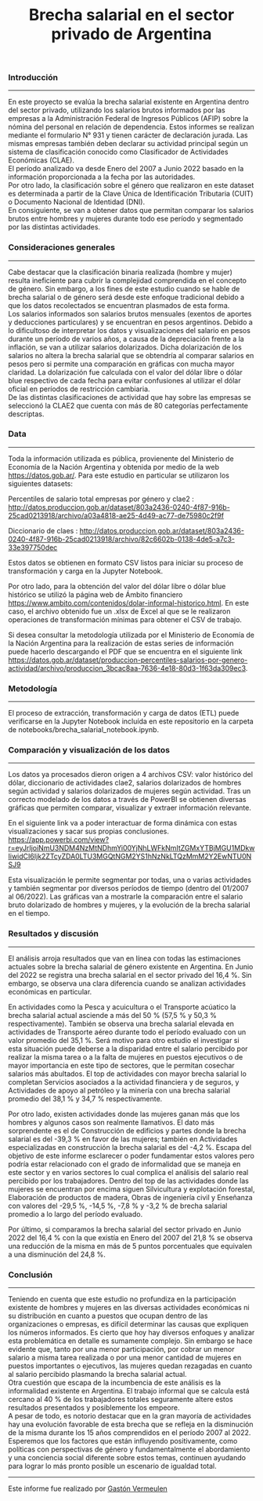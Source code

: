 <h1 align=center><font size = 6>Brecha salarial en el sector privado de Argentina</font></h1>
<br>

###  **Introducción**
***
En este proyecto se evalúa la brecha salarial existente en Argentina dentro del sector privado, utilizando los salarios brutos informados por las empresas a la Administración Federal de Ingresos Públicos (AFIP) sobre la nómina del personal en relación de dependencia. Estos informes se realizan mediante el formulario N° 931 y tienen carácter de declaración jurada. Las mismas empresas también deben declarar su actividad principal según un sistema de clasificación conocido como Clasificador de Actividades Económicas (CLAE).  
El período analizado va desde Enero del 2007 a Junio 2022 basado en la información proporcionada a la fecha por las autoridades.  
Por otro lado, la clasificación sobre el género que realizaron en este dataset es determinada a partir de la Clave Única de Identificación Tributaria (CUIT) o Documento Nacional de Identidad (DNI).  
En consiguiente, se van a obtener datos que permitan comparar los salarios brutos entre hombres y mujeres durante todo ese período y segmentado por las distintas actividades.


### **Consideraciones generales**
***
Cabe destacar que la clasificación binaria realizada (hombre y mujer) resulta ineficiente para cubrir la complejidad comprendida en el concepto de género. Sin embargo, a los fines de este estudio cuando se hable de brecha salarial o de género será desde este enfoque tradicional debido a que los datos recolectados se encuentran plasmados de esta forma.  
Los salarios informados son salarios brutos mensuales (exentos de aportes y deducciones  particulares) y se encuentran en pesos argentinos. Debido a lo dificultoso de interpretar los datos y visualizaciones del salario en pesos durante un período de varios años, a causa de la depreciación frente a la inflación, se van a utilizar salarios dolarizados. Dicha dolarización de los salarios no altera la brecha salarial que se obtendría al comparar salarios en pesos pero si permite una comparación en gráficas con mucha mayor claridad. La dolarización fue calculada con el valor del dólar libre o dólar blue respectivo de cada fecha para evitar confusiones al utilizar el dólar oficial en períodos de restricción cambiaria.  
De las distintas clasificaciones de actividad que hay sobre las empresas se seleccionó la CLAE2 que cuenta con más de 80 categorías perfectamente descriptas.

### **Data**
***
Toda la información utilizada es pública, provienente del Ministerio de Economía de la Nación Argentina y obtenida por medio de la web https://datos.gob.ar/. Para este estudio en particular se utilizaron los siguientes datasets:

Percentiles de salario total empresas por género y clae2 : http://datos.produccion.gob.ar/dataset/803a2436-0240-4f87-916b-25cad0213918/archivo/a03a4818-ae25-4d49-ac77-de75980c2f9f

Diccionario de claes : http://datos.produccion.gob.ar/dataset/803a2436-0240-4f87-916b-25cad0213918/archivo/82c6602b-0138-4de5-a7c3-33e397750dec

Estos datos se obtienen en formato CSV listos para iniciar su proceso de transformación y carga en la Jupyter Notebook.

Por otro lado, para la obtención del valor del dólar libre o dólar blue histórico se utilizó la página web de Ámbito financiero https://www.ambito.com/contenidos/dolar-informal-historico.html. En este caso, el archivo obtenido fue un .xlsx de Excel al que se le realizaron operaciones de transformación mínimas para obtener el CSV de trabajo.

Si desea consultar la metodología utilizada por el Ministerio de Economía de la Nación Argentina para la realización de estas series de información puede hacerlo descargando el PDF que se encuentra en el siguiente link https://datos.gob.ar/dataset/produccion-percentiles-salarios-por-genero-actividad/archivo/produccion_3bcac8aa-7636-4e18-80d3-1f63da309ec3.

### **Metodología**
***
El proceso de extracción, transformación y carga de datos (ETL) puede verificarse en la Jupyter Notebook incluída en este repositorio en la carpeta de notebooks/brecha_salarial_notebook.ipynb.

### **Comparación y visualización de los datos**
***
Los datos ya procesados dieron origen a 4 archivos CSV: valor histórico del dólar, diccionario de actividades clae2, salarios dolarizados de hombres según actividad y salarios dolarizados de mujeres según actividad. Tras un correcto modelado de los datos a través de PowerBI se obtienen diversas gráficas que permiten comparar, visualizar y extraer información relevante.

En el siguiente link va a poder interactuar de forma dinámica con estas visualizaciones y sacar sus propias conclusiones.
https://app.powerbi.com/view?r=eyJrIjoiNmU3NDM4NzMtNDhmYi00YjNhLWFkNmItZGMxYTBjMGU1MDkwIiwidCI6Ijk2ZTcyZDA0LTU3MGQtNGM2YS1hNzNkLTQzMmM2Y2EwNTU0NSJ9

Esta visualización le permite segmentar por todas, una o varias actividades y también segmentar por diversos períodos de tiempo (dentro del 01/2007 al 06/2022). Las gráficas van a mostrarle la comparación entre el salario bruto dolarizado de hombres y mujeres, y la evolución de la brecha salarial en el tiempo.

### **Resultados y discusión**
***
El análisis arroja resultados que van en línea con todas las estimaciones actuales sobre la brecha salarial de género existente en Argentina. En Junio del 2022 se registra una brecha salarial en el sector privado del 16,4 %. Sin embargo, se observa una clara diferencia cuando se analizan actividades económicas en particular. 

En actividades como la Pesca y acuicultura o el Transporte acúatico la brecha salarial actual asciende a más del 50 % (57,5 % y 50,3 % respectivamente). También se observa una brecha salarial elevada en actividades de Transporte aéreo durante todo el período evaluado con un valor promedio del 35,1 %. Será motivo para otro estudio el investigar si esta situación puede deberse a la disparidad entre el salario percibido por realizar la misma tarea o a la falta de mujeres en puestos ejecutivos o de mayor importancia en este tipo de sectores, que le permitan cosechar salarios más abultados. El top de actividades con mayor brecha salarial lo completan Servicios asociados a la actividad financiera y de seguros, y Actividades de apoyo al petróleo y la minería con una brecha salarial promedio del 38,1 % y 34,7 % respectivamente.

Por otro lado, existen actividades donde las mujeres ganan más que los hombres y algunos casos son realmente llamativos. El dato más sorprendente es el de Construcción de edificios y partes donde la brecha salarial es del -39,3 % en favor de las mujeres; también en Actividades especializadas en construcción la brecha salarial es del -4,2 %. Escapa del objetivo de este informe esclarecer o poder fundamentar estos valores pero podría estar relacionado con el grado de informalidad que se maneja en este sector y en varios sectores lo cual complica el análisis del salario real percibido por los trabajadores. Dentro del top de las actividades donde las mujeres se encuentran por encima siguen Silvicultura y explotación forestal, Elaboración de productos de madera, Obras de ingeniería civil y Enseñanza con valores del -29,5 %, -14,5 %, -7,8 % y -3,2 % de brecha salarial promedio a lo largo del período evaluado.

Por último, si comparamos la brecha salarial del sector privado en Junio 2022 del 16,4 % con la que existía en Enero del 2007 del 21,8 % se observa una reducción de la misma en más de 5 puntos porcentuales que equivalen a una disminución del 24,8 %.

### **Conclusión**
***
Teniendo en cuenta que este estudio no profundiza en la participación existente de hombres y mujeres en las diversas actividades económicas ni su distribución en cuanto a puestos que ocupan dentro de las organizaciones o empresas, es difícil determinar las causas que expliquen los números informados. Es cierto que hoy hay diversos enfoques y analizar esta problemática en detalle es sumamente complejo. Sin embargo se hace evidente que, tanto por una menor participación, por cobrar un menor salario a misma tarea realizada o por una menor cantidad de mujeres en puestos importantes o ejecutivos, las mujeres quedan rezagadas en cuanto al salario percibido plasmando la brecha salarial actual.  
Otra cuestión que escapa de la incumbencia de este análisis es la informalidad existente en Argentina. El trabajo informal que se calcula está cercano al 40 % de los trabajadores totales seguramente altere estos resultados presentados y posiblemente los empeore.  
A pesar de todo, es notorio destacar que en la gran mayoría de actividades hay una evolución favorable de esta brecha que se refleja en la disminución de la misma durante los 15 años comprendidos en el período 2007 al 2022. Esperemos que los factores que están influyendo positivamente, como políticas con perspectivas de género y fundamentalmente el abordamiento y una conciencia social diferente sobre estos temas, continuen ayudando para lograr lo más pronto posible un escenario de igualdad total.
 

***
Este informe fue realizado por  <a href='https://www.linkedin.com/in/gast%C3%B3n-vermeulen-73a93239/'> Gastón Vermeulen </a>
